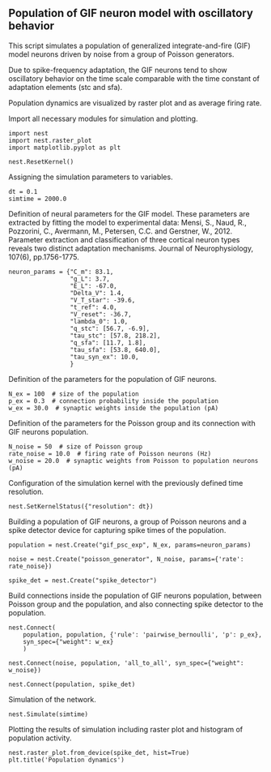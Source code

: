 

    
    
Population of GIF neuron model with oscillatory behavior
--------------------------------------------------------

This script simulates a population of generalized integrate-and-fire (GIF)
model neurons driven by noise from a group of Poisson generators.

Due to spike-frequency adaptation, the GIF neurons tend to show oscillatory
behavior on the time scale comparable with the time constant of adaptation
elements (stc and sfa).

Population dynamics are visualized by raster plot and as average firing rate.

    
Import all necessary modules for simulation and plotting.

    
    import nest
    import nest.raster_plot
    import matplotlib.pyplot as plt
    
    nest.ResetKernel()
    
Assigning the simulation parameters to variables.

    
    dt = 0.1
    simtime = 2000.0
    
Definition of neural parameters for the GIF model. These parameters are
extracted by fitting the model to experimental data: Mensi, S., Naud, R.,
Pozzorini, C., Avermann, M., Petersen, C.C. and Gerstner, W., 2012. Parameter
extraction and classification of three cortical neuron types reveals two
distinct adaptation mechanisms. Journal of Neurophysiology, 107(6),
pp.1756-1775.

    
    neuron_params = {"C_m": 83.1,
                     "g_L": 3.7,
                     "E_L": -67.0,
                     "Delta_V": 1.4,
                     "V_T_star": -39.6,
                     "t_ref": 4.0,
                     "V_reset": -36.7,
                     "lambda_0": 1.0,
                     "q_stc": [56.7, -6.9],
                     "tau_stc": [57.8, 218.2],
                     "q_sfa": [11.7, 1.8],
                     "tau_sfa": [53.8, 640.0],
                     "tau_syn_ex": 10.0,
                     }
    
Definition of the parameters for the population of GIF neurons.

    
    N_ex = 100  # size of the population
    p_ex = 0.3  # connection probability inside the population
    w_ex = 30.0  # synaptic weights inside the population (pA)
    
Definition of the parameters for the Poisson group and its connection with GIF
neurons population.

    
    N_noise = 50  # size of Poisson group
    rate_noise = 10.0  # firing rate of Poisson neurons (Hz)
    w_noise = 20.0  # synaptic weights from Poisson to population neurons (pA)
    
Configuration of the simulation kernel with the previously defined time
resolution.

    
    nest.SetKernelStatus({"resolution": dt})
    
Building a population of GIF neurons, a group of Poisson neurons and a
spike detector device for capturing spike times of the population.

    
    population = nest.Create("gif_psc_exp", N_ex, params=neuron_params)
    
    noise = nest.Create("poisson_generator", N_noise, params={'rate': rate_noise})
    
    spike_det = nest.Create("spike_detector")
    
    
Build connections inside the population of GIF neurons population, between
Poisson group and the population, and also connecting spike detector to the
population.

    
    nest.Connect(
        population, population, {'rule': 'pairwise_bernoulli', 'p': p_ex},
        syn_spec={"weight": w_ex}
        )
    
    nest.Connect(noise, population, 'all_to_all', syn_spec={"weight": w_noise})
    
    nest.Connect(population, spike_det)
    
Simulation of the network.

    
    nest.Simulate(simtime)
    
Plotting the results of simulation including raster plot and histogram of
population activity.

    
    nest.raster_plot.from_device(spike_det, hist=True)
    plt.title('Population dynamics')
    
    



